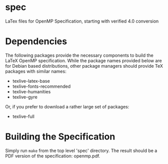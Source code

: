 spec
====

LaTex files for OpenMP Specification, starting with verified 4.0 conversion

Dependencies
============
The following packages provide the necessary components to build the LaTeX OpenMP specification.
While the package names provided below are for Debian based distributions, other
package managers should provide TeX packages with similar names:
 * texlive-latex-base
 * texlive-fonts-recommended
 * texlive-humanities
 * texlive-gyre

Or, if you prefer to download a rather large set of packages:
 * texlive-full

Building the Specification
==========================
Simply run `make` from the top level 'spec' directory.  The result should be a
PDF version of the specification: openmp.pdf.
